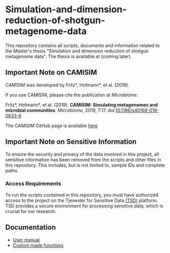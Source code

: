 # Simulation-and-dimension-reduction-of-shotgun-metagenome-data
This repository contains all scripts, documents and information related to the Master's thesis "Simulation and dimension reduction of shotgun metagenome data". The thesis is available at (coming later).

## Important Note on CAMISIM

CAMISIM was developed by Fritz*, Hofmann*, et al. (2019). 

If you use CAMISIM, please cite the publication at _Microbiome_:

Fritz*, Hofmann*, et al. (2019). **CAMISIM: Simulating metagenomes and microbial communities**. _Microbiome_, 2019, 7:17. doi:[10.1186/s40168-019-0633-6](https://doi.org/10.1186/s40168-019-0633-6)

The CAMISIM GitHub page is available [here](https://github.com/CAMI-challenge/CAMISIM)

## Important Note on Sensitive Information

To ensure the security and privacy of the data involved in this project, all sensitive information has been removed from the scripts and other files in this repository. This includes, but is not limited to, sample IDs and complete paths.

### Access Requirements

To run the scripts contained in this repository, you must have authorized access to the project on the Tjenester for Sensitive Data [(TSD)](https://www.uio.no/tjenester/it/forskning/sensitiv/) platform. TSD provides a secure environment for processing sensitive data, which is crucial for our research.

## Documentation
* [User manual](https://github.com/Rounge-lab/Simulation-and-dimension-reduction-of-shotgun-metagenome-data/wiki/User-manual)
* [Custom made functions](https://github.com/Rounge-lab/Simulation-and-dimension-reduction-of-shotgun-metagenome-data/wiki/Documentation-for-custom-functions-in-all_functions.R)
